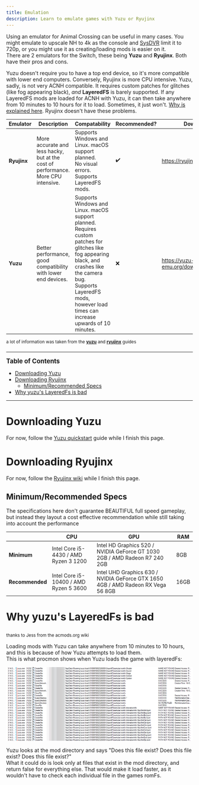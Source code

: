```yaml
---
title: Emulation
description: Learn to emulate games with Yuzu or Ryujinx
---
```


Using an emulator for Animal Crossing can be useful in many cases. You might emulate to upscale NH to 4k as the console and [SysDVR](../SysDVR) limit it to 720p, or you might use it as creating/loading mods is easier on it.  
There are 2 emulators for the Switch, these being **Yuzu** and **Ryujinx**. Both have their pros and cons.

Yuzu doesn't require you to have a top end device, so it's more compatible with lower end computers. Conversely, Ryujinx is more CPU intensive. Yuzu, sadly, is not very ACNH compatible. It requires custom patches for glitches (like fog appearing black), *and* **LayeredFS** is barely supported. If any LayeredFS mods are loaded for ACNH with Yuzu, it can then take anywhere from 10 minutes to 10 hours for it to load. Sometimes, it just won't. [Why is explained here](#why-yuzus-layeredfs-is-bad). Ryujinx doesn't have these problems.

| **Emulator** | **Description**                                                                   | **Compatability**                                                                                                                                                                                                                            | **Recommended?** | Download                        |
|--------------|-----------------------------------------------------------------------------------|----------------------------------------------------------------------------------------------------------------------------------------------------------------------------------------------------------------------------------------------|------------------|---------------------------------|
| **Ryujinx**  | More accurate and less hacky, but at the cost of performance. More CPU intensive. | Supports Windows and Linux. macOS support planned. <br> No visual errors. Supports LayeredFS mods.                                                                                                                                           | ✔️               | https://ryujinx.org/download    |
| **Yuzu**     | Better performance, good compatibility with lower end devices.                    | Supports Windows and Linux. macOS support planned. <br> Requires custom patches for glitches like fog appearing black, and crashes like the camera bug. <br> Supports LayeredFS mods, however load times can increase upwards of 10 minutes. | ❌                | https://yuzu-emu.org/downloads/ |

<sup>a lot of information was taken from the [**yuzu**](https://yuzu-emu.org/help/quickstart/) and [**ryujinx**](https://github.com/Ryujinx/Ryujinx/wiki/Ryujinx-Setup-&-Configuration-Guide) guides

---

<big>**Table of Contents**</big>

- [Downloading Yuzu](#downloading-yuzu)
- [Downloading Ryujinx](#downloading-ryujinx)
  - [Minimum/Recommended Specs](#minimumrecommended-specs)
- [Why yuzu's LayeredFs is bad](#why-yuzus-layeredfs-is-bad)

---

# Downloading Yuzu

For now, follow the [Yuzu quickstart](https://yuzu-emu.org/help/quickstart/) guide while I finish this page.

# Downloading Ryujinx

For now, follow the [Ryujinx wiki](https://github.com/Ryujinx/Ryujinx/wiki/Ryujinx-Setup-&-Configuration-Guide) while I finish this page.

## Minimum/Recommended Specs

The specifications here don't guarantee BEAUTIFUL full speed gameplay, but instead they layout a cost effective recommendation while still taking into account the performance

|                 | **CPU**                                | **GPU**                                                                          | **RAM** |
|-----------------|----------------------------------------|----------------------------------------------------------------------------------|---------|
| **Minimum**     | Intel Core i5-4430 / AMD Ryzen 3 1200  | Intel HD Graphics 520 / NVIDIA GeForce GT 1030 2GB / AMD Radeon R7 240 2GB       | 8GB     |
| **Recommended** | Intel Core i5-10400 / AMD Ryzen 5 3600 | Intel UHD Graphics 630 / NVIDIA GeForce GTX 1650 4GB / AMD Radeon RX Vega 56 8GB | 16GB    |


# Why yuzu's LayeredFs is bad

<sub>thanks to Jess from the acmods.org wiki</sub>

Loading mods with Yuzu can take anywhere from 10 minutes to 10 hours, and this is because of how Yuzu attempts to load them.  
This is what procmon shows when Yuzu loads the game with layeredFs:

<p align="center">
  <img src="../assets/images/NH/emulation/lfs.png"/>
</p>

Yuzu looks at the mod directory and says "Does this file exist? Does this file exist? Does this file exist?"  
What it could do is look only at files that exist in the mod directory, and return false for everything else. That would make it load faster, as it wouldn't have to check each individual file in the games romFs.